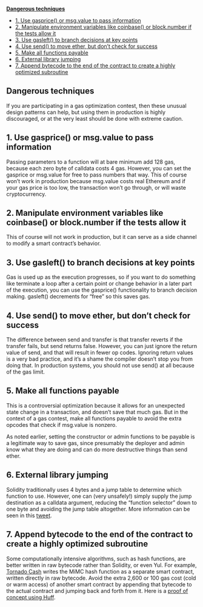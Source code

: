 [**Dangerous techniques**](##Dangerous-techniques)

- [1. Use gasprice() or msg.value to pass information](##1.-Use-gasprice()-or-msg.value-to-pass-information)
- [2. Manipulate environment variables like coinbase() or block.number if the tests allow it](##2.-Manipulate-environment-variables-like-coinbase()-or-block.number-if-the-tests-allow-it)
- [3. Use gasleft() to branch decisions at key points](##3.-Use-gasleft()-to-branch-decisions-at-key-points)
- [4. Use send() to move ether, but don’t check for success](##4.-Use-send()-to-move-ether,-but-don’t-check-for-success)
- [5. Make all functions payable](##5.-Make-all-functions-payable)
- [6. External library jumping](##6.-External-library-jumping)
- [7. Append bytecode to the end of the contract to create a highly optimized subroutine](##7.-Append-bytecode-to-the-end-of-the-contract-to-create-a-highly-optimized-subroutine)


## Dangerous techniques

If you are participating in a gas optimization contest, then these unusual design patterns can help, but using them in production is highly discouraged, or at the very least should be done with extreme caution.

## 1. Use gasprice() or msg.value to pass information

Passing parameters to a function will at bare minimum add 128 gas, because each zero byte of calldata costs 4 gas. However, you can set the gasprice or msg.value for free to pass numbers that way. This of course won’t work in production because msg.value costs real Ethereum and if your gas price is too low, the transaction won’t go through, or will waste cryptocurrency.

## 2. Manipulate environment variables like coinbase() or block.number if the tests allow it

This of course will not work in production, but it can serve as a side channel to modify a smart contract’s behavior.

## 3. Use gasleft() to branch decisions at key points

Gas is used up as the execution progresses, so if you want to do something like terminate a loop after a certain point or change behavior in a later part of the execution, you can use the gasprice() functionality to branch decision making. gasleft() decrements for “free” so this saves gas.

## 4. Use send() to move ether, but don’t check for success

The difference between send and transfer is that transfer reverts if the transfer fails, but send returns false. However, you can just ignore the return value of send, and that will result in fewer op codes. Ignoring return values is a very bad practice, and it’s a shame the compiler doesn’t stop you from doing that. In production systems, you should not use send() at all because of the gas limit.

## 5. Make all functions payable

This is a controversial optimization because it allows for an unexpected state change in a transaction, and doesn’t save that much gas. But in the context of a gas contest, make all functions payable to avoid the extra opcodes that check if msg.value is nonzero.

As noted earlier, setting the constructor or admin functions to be payable is a legitimate way to save gas, since presumably the deployer and admin know what they are doing and can do more destructive things than send ether.

## 6. External library jumping

Solidity traditionally uses 4 bytes and a jump table to determine which function to use. However, one can (very unsafely!) simply supply the jump destination as a calldata argument, reducing the “function selector” down to one byte and avoiding the jump table altogether. More information can be seen in this [tweet](https://twitter.com/AmadiMichaels/status/1697405235948310627).

## 7. Append bytecode to the end of the contract to create a highly optimized subroutine

Some computationally intensive algorithms, such as hash functions, are better written in raw bytecode rather than Solidity, or even Yul. For example, [Tornado Cash](https://www.rareskills.io/post/how-does-tornado-cash-work) writes the MiMC hash function as a separate smart contract, written directly in raw bytecode. Avoid the extra 2,600 or 100 gas cost (cold or warm access) of another smart contract by appending that bytecode to the actual contract and jumping back and forth from it. Here is a [proof of concept using Huff](https://twitter.com/AmadiMichaels/status/1696263027920634044).

